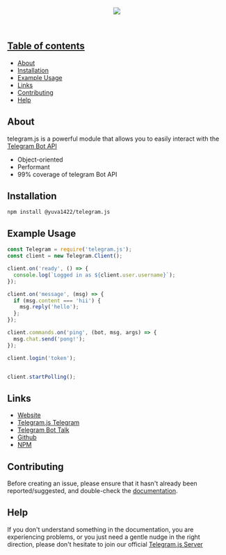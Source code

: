 <div align="center">
<br />
<p>
<a href="https://yuvapoojary.github.io/telegram.js-website"><img src="https://yuvapoojary.github.io/telegram.js-website/img/logo.c274edc0.png">
</p>
<br />
</div>

## Table of contents

- [About](#about)
- [Installation](#installation)
- [Example Usage](#example-usage)
- [Links](#links)
- [Contributing](#contributing)
- [Help](#help)


## About

telegram.js is a powerful module that allows you to easily interact with the [Telegram Bot API](https://core.telegram.org/bots)

- Object-oriented
- Performant
- 99% coverage of telegram Bot API


## Installation

`npm install @yuva1422/telegram.js`

## Example Usage

```js 
const Telegram = require('telegram.js');
const client = new Telegram.Client();

client.on('ready', () => {
  console.log(`Logged in as ${client.user.username}`);
});

client.on('message', (msg) => {
  if (msg.content === 'hii') {
    msg.reply('hello');
  };
});

client.commands.on('ping', (bot, msg, args) => {
  msg.chat.send('pong!');
});

client.login('token');


client.startPolling();

```

## Links

- [Website](https://telegram.js.org)
- [Telegram.js Telegram](https://t.me/tlgrmjs)
- [Telegram Bot Talk](https://t.me/BotTalk)
- [Github](https://github.com/yuvapoojary/telegram.js)
- [NPM](https://npmjs.com/package/@yuva1422/telegram.js)

## Contributing

Before creating an issue, please ensure that it hasn't already been reported/suggested, and double-check the
[documentation](https://telegram.js.org/#/docs).  


## Help

If you don't understand something in the documentation, you are experiencing problems, or you just need a gentle
nudge in the right direction, please don't hesitate to join our official [Telegram.js Server](https://t.me/tlgrmjs)
